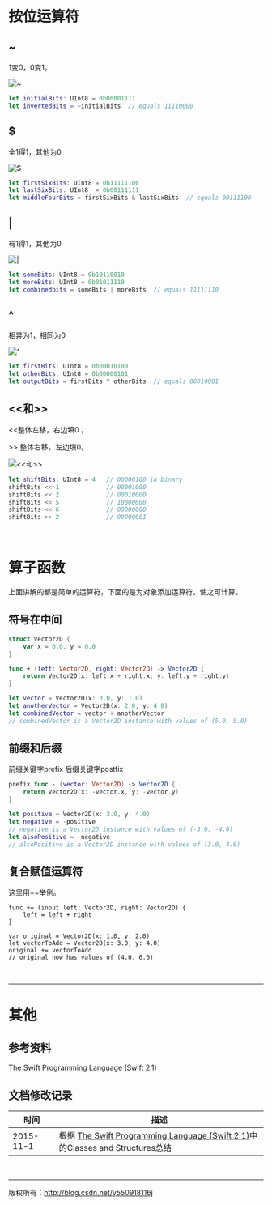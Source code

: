 # 按位运算符

## ~

1变0，0变1。

![~](http://img.blog.csdn.net/20151103110826597)

```swift
let initialBits: UInt8 = 0b00001111
let invertedBits = ~initialBits  // equals 11110000
```

## $

全1得1，其他为0

![$](http://img.blog.csdn.net/20151103110852494)

```swift
let firstSixBits: UInt8 = 0b11111100
let lastSixBits: UInt8  = 0b00111111
let middleFourBits = firstSixBits & lastSixBits  // equals 00111100
```

## |

有1得1，其他为0

![|](http://img.blog.csdn.net/20151103110944324)

```Swift
let someBits: UInt8 = 0b10110010
let moreBits: UInt8 = 0b01011110
let combinedbits = someBits | moreBits  // equals 11111110
```

## ^

相异为1，相同为0

![^](http://img.blog.csdn.net/20151103111014304)

```swift
let firstBits: UInt8 = 0b00010100
let otherBits: UInt8 = 0b00000101
let outputBits = firstBits ^ otherBits  // equals 00010001
```

## <<和>>

<<整体左移，右边填0；

\>> 整体右移，左边填0。

![<<和>>](http://img.blog.csdn.net/20151103111041263)

```swift
let shiftBits: UInt8 = 4   // 00000100 in binary
shiftBits << 1             // 00001000
shiftBits << 2             // 00010000
shiftBits << 5             // 10000000
shiftBits << 6             // 00000000
shiftBits >> 2             // 00000001
```

&#160;

# 算子函数

上面讲解的都是简单的运算符，下面的是为对象添加运算符，使之可计算。

## 符号在中间

```Swift
struct Vector2D {
    var x = 0.0, y = 0.0
}

func + (left: Vector2D, right: Vector2D) -> Vector2D {
    return Vector2D(x: left.x + right.x, y: left.y + right.y)
}

let vector = Vector2D(x: 3.0, y: 1.0)
let anotherVector = Vector2D(x: 2.0, y: 4.0)
let combinedVector = vector + anotherVector
// combinedVector is a Vector2D instance with values of (5.0, 5.0)
```

## 前缀和后缀

前缀关键字prefix
后缀关键字postfix

```swift
prefix func - (vector: Vector2D) -> Vector2D {
    return Vector2D(x: -vector.x, y: -vector.y)
}

let positive = Vector2D(x: 3.0, y: 4.0)
let negative = -positive
// negative is a Vector2D instance with values of (-3.0, -4.0)
let alsoPositive = -negative
// alsoPositive is a Vector2D instance with values of (3.0, 4.0)

```

## 复合赋值运算符

这里用+=举例。

```
func += (inout left: Vector2D, right: Vector2D) {
    left = left + right
}

var original = Vector2D(x: 1.0, y: 2.0)
let vectorToAdd = Vector2D(x: 3.0, y: 4.0)
original += vectorToAdd
// original now has values of (4.0, 6.0)
```

&#160;

----------

# 其他

## 参考资料

 [The Swift Programming Language (Swift 2.1)](https://developer.apple.com/library/ios/documentation/Swift/Conceptual/Swift_Programming_Language/ErrorHandling.html)

## 文档修改记录

| 时间 | 描述 |
| ---- | ---- |
| 2015-11-1 | 根据 [The Swift Programming Language (Swift 2.1)](https://developer.apple.com/library/ios/documentation/Swift/Conceptual/Swift_Programming_Language/ErrorHandling.html)中的Classes and Structures总结 |

&#160;

----------

版权所有：http://blog.csdn.net/y550918116j